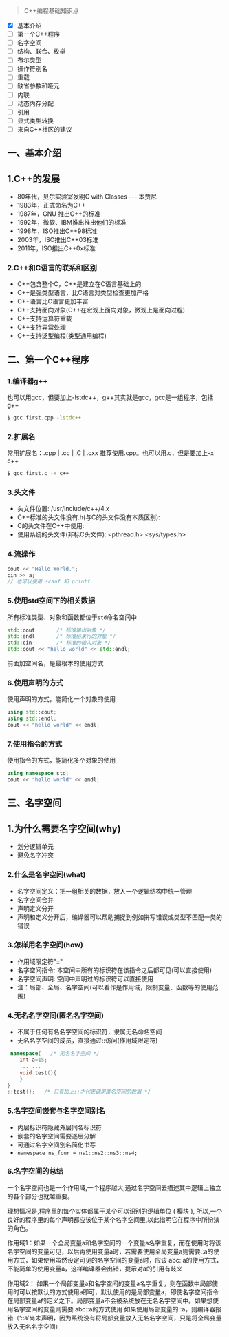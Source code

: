 > C++编程基础知识点

- [x] 基本介绍
- [ ] 第一个C++程序
- [ ] 名字空间
- [ ] 结构、联合、枚举
- [ ] 布尔类型
- [ ] 操作符别名
- [ ] 重载
- [ ] 缺省参数和哑元
- [ ] 内联
- [ ] 动态内存分配
- [ ] 引用
- [ ] 显式类型转换
- [ ] 来自C++社区的建议

## 一、基本介绍
## 1.C++的发展
- 80年代，贝尔实验室发明C with Classes   --- 本贾尼
- 1983年，正式命名为C++
- 1987年，GNU 推出C++的标准
- 1992年，微软、IBM推出推出他们的标准
- 1998年，ISO推出C++98标准
- 2003年，ISO推出C++03标准
- 2011年，ISO推出C++0x标准

### 2.C++和C语言的联系和区别
- C++包含整个C，C++是建立在C语言基础上的
- C++是强类型语言，比C语言对类型检查更加严格
- C++语言比C语言更加丰富
- C++支持面向对象(C++在宏观上面向对象，微观上是面向过程)
- C++支持运算符重载
- C++支持异常处理
- C++支持泛型编程(类型通用编程)

## 二、第一个C++程序
### 1.编译器g++
也可以用gcc，但要加上-lstdc++，g++其实就是gcc，gcc是一组程序，包括g++
```bash
$ gcc first.cpp -lstdc++
```
### 2.扩展名
常用扩展名：.cpp | .cc | .C | .cxx 推荐使用.cpp。也可以用.c，但是要加上-x c++    
```bash
$ gcc first.c -x c++
```
### 3.头文件
- 头文件位置: /usr/include/c++/4.x
- C++标准的头文件没有.h(与C的头文件没有本质区别): <iostream>
- C的头文件在C++中使用: <cstdio> <cstring> <ctime>
- 使用系统的头文件(非标C头文件): <pthread.h> <sys/types.h>

### 4.流操作
```cpp
cout << "Hello World.";
cin >> a;
// 也可以使用 scanf 和 printf
```
### 5.使用std空间下的相关数据
所有标准类型、对象和函数都位于`std`命名空间中
```cpp
std::cout       /* 标准输出对象 */
std::endl       /* 标准结束行的对象 */
std::cin        /* 标准的输入对象 */
std::cout << "hello world" << std::endl;
```
前面加空间名，是最根本的使用方式

### 6.使用声明的方式
使用声明的方式，能简化一个对象的使用
```cpp
using std::cout;
using std::endl;
cout << "hello world" << endl;
```
### 7.使用指令的方式
使用指令的方式，能简化多个对象的使用
```cpp
using namespace std;
cout << "hello world" << endl;
```
## 三、名字空间
## 1.为什么需要名字空间(why)
- 划分逻辑单元
- 避免名字冲突

### 2.什么是名字空间(what)
- 名字空间定义：把一组相关的数据，放入一个逻辑结构中统一管理
- 名字空间合并
- 声明定义分开
- 声明和定义分开后，编译器可以帮助捕捉到例如拼写错误或类型不匹配一类的错误

### 3.怎样用名字空间(how)
- 作用域限定符"::"
- 名字空间指令: 本空间中所有的标识符在该指令之后都可见(可以直接使用)
- 名字空间声明: 空间中声明过的标识符可以直接使用
- 注：局部、全局、名字空间(可以看作是作用域，限制变量、函数等的使用范围)

### 4.无名名字空间(匿名名字空间)
- 不属于任何有名名字空间的标识符，隶属无名命名空间
- 无名名字空间的成员，直接通过::访问(作用域限定符)
```cpp
 namespace{   /* 无名名字空间 */
    int a=15;
    ... ...
    void test(){
    }
}
::test();   /* 只有加上::才代表调用匿名空间的数据 */
```

### 5.名字空间嵌套与名字空间别名
- 内层标识符隐藏外层同名标识符
- 嵌套的名字空间需要逐层分解
- 可通过名字空间别名简化书写
- `namespace ns_four = ns1::ns2::ns3::ns4;`

### 6.名字空间的总结
一个名字空间也是一个作用域,一个程序越大,通过名字空间去描述其中逻辑上独立的各个部分也就越重要。

理想情况是,程序里的每个实体都属于某个可以识别的逻辑单位 ( 模块 ), 所以,一个良好的程序里的每个声明都应该位于某个名字空间里,以此指明它在程序中所扮演的角色。

作用域1：如果一个全局变量a和名字空间的一个变量a名字重复，而在使用时将该名字空间的变量可见，以后再使用变量a时，若需要使用全局变量a则需要::a的使用方式，如果使用虽然设定可见的名字空间的变量a时，应该 abc::a的使用方式，不能简单的使用变量a，这样编译器会出错，提示对a的引用有歧义

作用域2：
    如果一个局部变量a和名字空间的变量a名字重复，则在函数中局部使用时可以按默认的方式使用a即可，默认使用的是局部变量a，即使名字空间指令在局部变量a的定义之下。局部变量a不会被系统放在无名名字空间中。如果想使用名字空间的变量则需要   abc::a的方式使用
    如果使用局部变量的::a，则编译器报错（‘::a’尚未声明，因为系统没有将局部变量放入无名名字空间，只是将全局变量放入无名名字空间）
